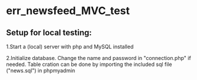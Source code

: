 # err_newsfeed_MVC_test

<h2>Setup for local testing:</h2>
1.Start a (local) server with php and MySQL installed

2.Initialize database. Change the name and password in "connection.php" if needed. Table cration can be done by importing the included sql file ("news.sql") in phpmyadmin

